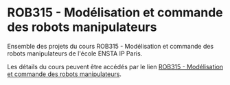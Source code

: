 # ROB315 - Modélisation et commande des robots manipulateurs

Ensemble des projets du cours ROB315 - Modélisation et commande des robots manipulateurs de l'école ENSTA IP Paris.

Les détails du cours peuvent être accédés par le lien [ROB315 - Modélisation et commande des robots manipulateurs](https://synapses.ensta-paris.fr/catalogue/2019-2020/ue/4529/ROB315-modelisation-et-commande-des-robots-manipulateurs).
